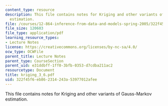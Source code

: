 ```yaml
---
content_type: resource
description: This file contains notes for Kriging and other variants of Gauss-Markov
  estimation.
file: /courses/12-864-inference-from-data-and-models-spring-2005/322f45f6eb862314243a53977012afee_kriging_3_6.pdf
file_size: 120603
file_type: application/pdf
learning_resource_types:
- Lecture Notes
license: https://creativecommons.org/licenses/by-nc-sa/4.0/
ocw_type: OCWFile
parent_title: Lecture Notes
parent_type: CourseSection
parent_uid: e31ddbff-1ff0-3bfb-0353-d7cdba211ac2
resourcetype: Document
title: kriging_3_6.pdf
uid: 322f45f6-eb86-2314-243a-53977012afee
---
```

This file contains notes for Kriging and other variants of Gauss-Markov estimation.